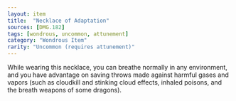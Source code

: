 ```yaml
---
layout: item
title:  "Necklace of Adaptation"
sources: [DMG.182]
tags: [wondrous, uncommon, attunement]
category: "Wondrous Item"
rarity: "Uncommon (requires attunement)"
---
```


While wearing this necklace, you can breathe normally in any environment, and you have advantage on saving throws made against harmful gases and vapors (such as cloudkill and stinking cloud effects, inhaled poisons, and the breath weapons of some dragons).